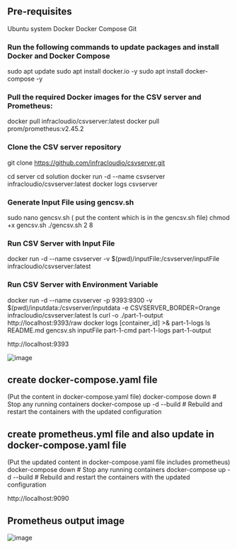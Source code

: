 ## Pre-requisites
Ubuntu system
Docker
Docker Compose
Git

### Run the following commands to update packages and install Docker and Docker Compose
sudo apt update
sudo apt install docker.io -y
sudo apt install docker-compose -y

### Pull the required Docker images for the CSV server and Prometheus:
docker pull infracloudio/csvserver:latest
docker pull prom/prometheus:v2.45.2

### Clone the CSV server repository
git clone https://github.com/infracloudio/csvserver.git

cd server
cd solution
docker run -d --name csvserver infracloudio/csvserver:latest
docker logs csvserver
### Generate Input File using gencsv.sh
sudo nano gencsv.sh ( put the content which is in the gencsv.sh file) 
chmod +x gencsv.sh
./gencsv.sh 2 8

 ### Run CSV Server with Input File
docker run -d --name csvserver -v $(pwd)/inputFile:/csvserver/inputFile infracloudio/csvserver:latest

### Run CSV Server with Environment Variable
docker run -d --name csvserver -p 9393:9300 -v $(pwd)/inputdata:/csvserver/inputdata -e CSVSERVER_BORDER=Orange infracloudio/csvserver:latest
ls
curl -o ./part-1-output http://localhost:9393/raw
docker logs [container_id] >& part-1-logs
ls
README.md  gencsv.sh  inputFile  part-1-cmd  part-1-logs  part-1-output

http://localhost:9393

![image](https://github.com/user-attachments/assets/3a18cf70-c43e-4592-9580-7729fb277383)

## create docker-compose.yaml file 
(Put the content in docker-compose.yaml file)
 docker-compose down  # Stop any running containers
 docker-compose up -d --build  # Rebuild and restart the containers with the updated configuration

 ## create prometheus.yml file and also update in docker-compose.yaml file
 (Put the updated content in docker-compose.yaml file includes prometheus)
 docker-compose down  # Stop any running containers
 docker-compose up -d --build  # Rebuild and restart the containers with the updated configuration

 http://localhost:9090

 ## Prometheus output image
 
![image](https://github.com/user-attachments/assets/374be727-919e-4fb9-a2a9-12a230c28978)


